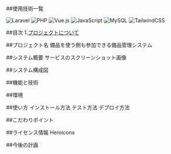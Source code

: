 

##使用技術一覧

![Laravel](https://img.shields.io/badge/laravel-%23FF2D20.svg?style=for-the-badge&logo=laravel&logoColor=white)
![PHP](https://img.shields.io/badge/php-%23777BB4.svg?style=for-the-badge&logo=php&logoColor=white)
![Vue.js](https://img.shields.io/badge/vue.js-%234FC08D.svg?style=for-the-badge&logo=vue.js&logoColor=white)
![JavaScript](https://img.shields.io/badge/javascript-%23F7DF1E.svg?style=for-the-badge&logo=javascript&logoColor=black)
![MySQL](https://img.shields.io/badge/mysql-%2300f.svg?style=for-the-badge&logo=mysql&logoColor=white)
![TailwindCSS](https://img.shields.io/badge/tailwindcss-%2338B2AC.svg?style=for-the-badge&logo=tailwind-css&logoColor=white)



##目次
1.[プロジェクトについて](#プロジェクトについて)

##プロジェクト名
備品を使う側も参加できる備品管理システム

##システム概要
サービスのスクリーンショット画像

##システム構成図

##機能と技術

##環境

##使い方
インストール方法
テスト方法
デプロイ方法

##こだわりポイント

##ライセンス情報
Heroicons

##今後の計画








